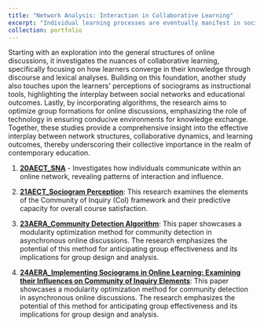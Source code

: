 ```yaml
---
title: "Network Analysis: Interaction in Collaborative Learning"
excerpt: "Individual learning processes are eventually manifest in social and collaborative environments. Network analysis provides a lens to examine these processes on a collective scale. This collection explores the multifaceted dimensions of network analysis as applied to educational settings." 
collection: portfolio
---
```


Starting with an exploration into the general structures of online discussions, it investigates the nuances of collaborative learning, specifically focusing on how learners converge in their knowledge through discourse and lexical analyses. Building on this foundation, another study also touches upon the learners' perceptions of sociograms as instructional tools, highlighting the interplay between social networks and educational outcomes. Lastly, by incorporating algorithms, the research aims to optimize group formations for online discussions, emphasizing the role of technology in ensuring conducive environments for knowledge exchange. Together, these studies provide a comprehensive insight into the effective interplay between network structures, collaborative dynamics, and learning outcomes, thereby underscoring their collective importance in the realm of contemporary education.

1. **[20AECT_SNA](https://mlee010.github.io/MinkyungLee/files/20SNA.pdf)** - Investigates how individuals communicate within an online network, revealing patterns of interaction and influence. 

2. **[21AECT_Sociogram Perception](https://mlee010.github.io/MinkyungLee/files/21Perception.pdf)**: This research examines the elements of the Community of Inquiry (CoI) framework and their predictive capacity for overall course satisfaction.

4. **[23AERA_Community Detection Algorithm](https://mlee010.github.io/MinkyungLee/files/AERA23_Louvain.pdf)**: This paper showcases a modularity optimization method for community detection in asynchronous online discussions. The research emphasizes the potential of this method for anticipating group effectiveness and its implications for group design and analysis.

5. **[24AERA_Implementing Sociograms in Online Learning:
Examining their Influences on Community of Inquiry Elements](https://mlee010.github.io/MinkyungLee/files/AERA24Sociogram.pdf)**: This paper showcases a modularity optimization method for community detection in asynchronous online discussions. The research emphasizes the potential of this method for anticipating group effectiveness and its implications for group design and analysis.

  
